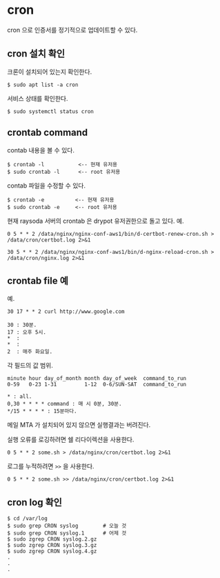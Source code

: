# cron

cron 으로 인증서를 정기적으로 업데이트할 수 있다.

## cron 설치 확인

크론이 설치되어 있는지 확인한다.

    $ sudo apt list -a cron

서비스 상태를 확인한다.

    $ sudo systemctl status cron

## crontab command

contab 내용을 볼 수 있다.

    $ crontab -l           <-- 현재 유저용
    $ sudo crontab -l      <-- root 유저용

contab 파일을 수정할 수 있다.

    $ crontab -e          <-- 현재 유저용
    $ sudo crontab -e     <-- root 유저용
    
현재 raysoda 서버의 crontab 은 drypot 유저권한으로 돌고 있다. 예.

    0 5 * * 2 /data/nginx/nginx-conf-aws1/bin/d-certbot-renew-cron.sh > /data/cron/certbot.log 2>&1

    30 5 * * 2 /data/nginx/nginx-conf-aws1/bin/d-nginx-reload-cron.sh > /data/cron/nginx.log 2>&1

## crontab file 예

예.

    30 17 * * 2 curl http://www.google.com
    
    30 : 30분. 
    17 : 오후 5시.
    *  : 
    *  : 
    2  : 매주 화요일.

각 필드의 값 범위.

    minute hour day_of_month month day_of_week  command_to_run
    0-59   0-23 1-31         1-12  0-6/SUN-SAT  command_to_run

    * : all.
    0,30 * * * * command : 매 시 0분, 30분.
    */15 * * * * : 15분마다.

메일 MTA 가 설치되어 있지 않으면 실행결과는 버려진다.

실행 오류를 로깅하려면 쉘 리다이렉션을 사용한다.

    0 5 * * 2 some.sh > /data/nginx/cron/certbot.log 2>&1

로그를 누적하려면 `>>` 을 사용한다.

    0 5 * * 2 some.sh >> /data/nginx/cron/certbot.log 2>&1

## cron log 확인

    $ cd /var/log
    $ sudo grep CRON syslog        # 오늘 것
    $ sudo grep CRON syslog.1      # 어제 것
    $ sudo zgrep CRON syslog.2.gz
    $ sudo zgrep CRON syslog.3.gz
    $ sudo zgrep CRON syslog.4.gz
    .
    .
    .
